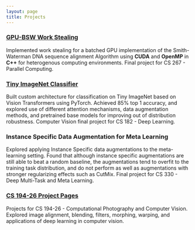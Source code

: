 ```yaml
---
layout: page
title: Projects
---
```

<head>
  <link href="../images/fontawesome/css/fontawesome.css" rel="stylesheet">
  <link href="../images/fontawesome/css/brands.css" rel="stylesheet">
  <link href="../images/fontawesome/css/solid.css" rel="stylesheet">
</head>
<style type="text/css">
  .fab {
    color: black;
  }
  .fas {
    color: black;
  }
</style>

### [**GPU-BSW Work Stealing**](/projects/gpu-bsw) <a href="https://github.com/erictang000/GPU-BSW-Work-Stealing"><i class="fab fa-github"></i></a> <a href="../images/gpu_bsw_report.pdf"><i class="fas fa-file"></i></a>

Implemented work stealing for a batched GPU implementation of the Smith-Waterman DNA sequence alignment Algorithm using **CUDA** and **OpenMP** in **C++** for heterogenous computing environments. Final project for CS 267 - Parallel Computing.


### [**Tiny ImageNet Classifier**](/projects/tiny-imagenet) <a href="https://github.com/erictang000/182cvproj"><i class="fab fa-github"></i></a> <a href="../images/182_report.pdf"><i class="fas fa-file"></i></a>
Built custom architecture for classification on Tiny ImageNet based on Vision Transformers using PyTorch. Achieved 85% top 1 accuracy, and explored use of different attention mechanisms, data augmentation methods, and pretrained base models for improving out of distribution robustness. Computer Vision final project for CS 182 - Deep Learning.

### **Instance Specific Data Augmentation for Meta Learning** <a href="https://github.com/erictang000/instance_aug_meta_learning"><i class="fab fa-github"></i></a> <a href="../images/330_final_proj.pdf"><i class="fas fa-file"></i></a>
Explored applying Instance Specific data augmentations to the meta-learning setting. Found that although instance specific augmentations are still able to beat a random baseline, the augmentations tend to overfit to the training task distribution, and do not perform as well as augmentations with stronger regularizing effects such as CutMix. Final project for CS 330 - Deep Multi-Task and Meta Learning.

### [**CS 194-26 Project Pages**](/projects/194)
Projects for CS 194-26 - Computational Photography and Computer Vision. Explored image alignment, blending, filters, morphing, warping, and applications of deep learning in computer vision.
